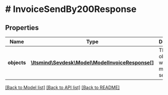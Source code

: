 # # InvoiceSendBy200Response

## Properties

Name | Type | Description | Notes
------------ | ------------- | ------------- | -------------
**objects** | [**\Itsmind\Sevdesk\Model\ModelInvoiceResponse[]**](ModelInvoiceResponse.md) | The invoice object which was marked as sent. | [optional]

[[Back to Model list]](../../README.md#models) [[Back to API list]](../../README.md#endpoints) [[Back to README]](../../README.md)
